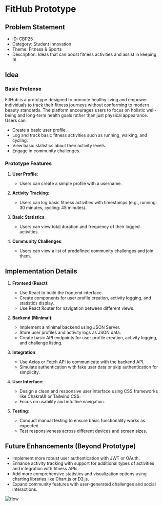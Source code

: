 # FitHub Prototype

## Problem Statement

- ID: CBP25
- Category: Student Innovation
- Theme: Fitness & Sports
- Description: Ideas that can boost fitness activities and assist in keeping fit.

## Idea

### Basic Pretense

FitHub is a prototype designed to promote healthy living and empower individuals to track their fitness journeys without conforming to modern beauty standards. The platform encourages users to focus on holistic well-being and long-term health goals rather than just physical appearance. Users can:

- Create a basic user profile.
- Log and track basic fitness activities such as running, walking, and cycling.
- View basic statistics about their activity levels.
- Engage in community challenges.

### Prototype Features

1. **User Profile**:
   - Users can create a simple profile with a username.

2. **Activity Tracking**:
   - Users can log basic fitness activities with timestamps (e.g., running: 30 minutes, cycling: 45 minutes).

3. **Basic Statistics**:
   - Users can view total duration and frequency of their logged activities.

4. **Community Challenges**:
   - Users can view a list of predefined community challenges and join them.

## Implementation Details

1. **Frontend (React)**:
   - Use React to build the frontend interface.
   - Create components for user profile creation, activity logging, and statistics display.
   - Use React Router for navigation between different views.

2. **Backend (Minimal)**:
   - Implement a minimal backend using JSON Server.
   - Store user profiles and activity logs as JSON data.
   - Create basic API endpoints for user profile creation, activity logging, and challenge listing.

3. **Integration**:
   - Use Axios or Fetch API to communicate with the backend API.
   - Simulate authentication with fake user data or skip authentication for simplicity.

4. **User Interface**:
   - Design a clean and responsive user interface using CSS frameworks like ChakraUI or Tailwind CSS.
   - Focus on usability and intuitive navigation.

5. **Testing**:
   - Conduct manual testing to ensure basic functionality works as expected.
   - Test responsiveness across different devices and screen sizes.

## Future Enhancements (Beyond Prototype)

- Implement more robust user authentication with JWT or OAuth.
- Enhance activity tracking with support for additional types of activities and integration with fitness APIs.
- Add more comprehensive statistics and visualization options using charting libraries like Chart.js or D3.js.
- Expand community features with user-generated challenges and social interactions.


![flow](https://i.ibb.co/Fq2g56x/Untitled-2024-02-29-1826.png)